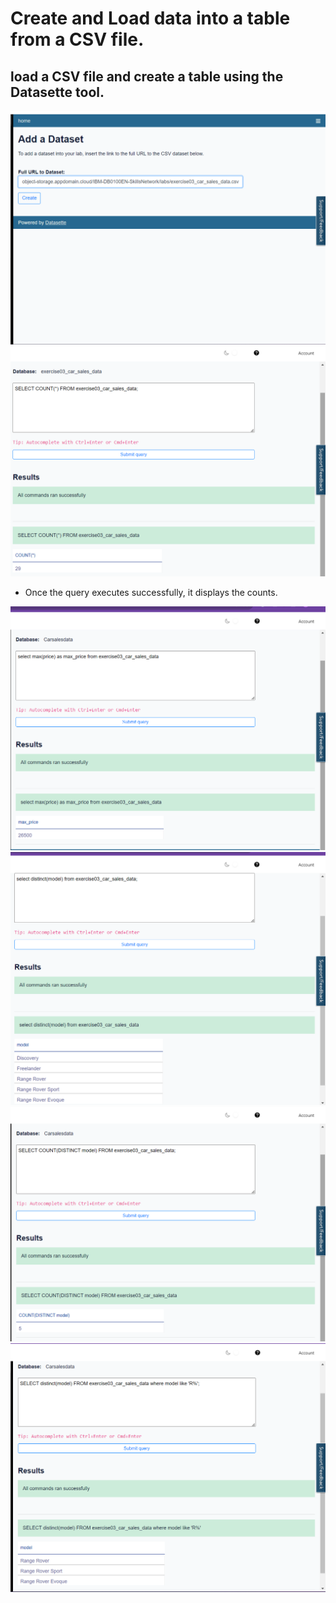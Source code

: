 # Create and Load data into a table from a CSV file.
## load a CSV file and create a table using the Datasette tool.
![](https://github.com/munna710/DE-DB2/blob/main/Datasette/add-datasette.png)
![](https://github.com/munna710/DE-DB2/blob/main/Datasette/select.png)
- Once the query executes successfully, it displays the counts.

![](https://github.com/munna710/DE-DB2/blob/main/Datasette/maxDT.png)
![](https://github.com/munna710/DE-DB2/blob/main/Datasette/distinctDT.png)
![](https://github.com/munna710/DE-DB2/blob/main/Datasette/countdiddt.png)
![](https://github.com/munna710/DE-DB2/blob/main/Datasette/like.png)
